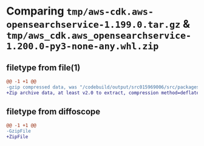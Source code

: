 # Comparing `tmp/aws-cdk.aws-opensearchservice-1.199.0.tar.gz` & `tmp/aws_cdk.aws_opensearchservice-1.200.0-py3-none-any.whl.zip`

## filetype from file(1)

```diff
@@ -1 +1 @@
-gzip compressed data, was "/codebuild/output/src015969006/src/packages/@aws-cdk/aws-opensearchservice/dist/python/aws-cdk.aws-opensearchservice-1.199.0.ta", last modified: Thu Apr 20 17:23:43 2023, max compression
+Zip archive data, at least v2.0 to extract, compression method=deflate
```

## filetype from diffoscope

```diff
@@ -1 +1 @@
-GzipFile
+ZipFile
```

